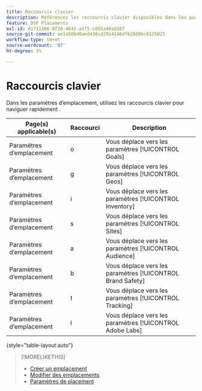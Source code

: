 ```yaml
---
title: Raccourcis clavier
description: Référencez les raccourcis clavier disponibles dans les paramètres d’emplacement.
feature: DSP Placements
exl-id: d1711166-8f20-4641-a1f5-c865a40ad387
source-git-commit: ae1a58bd0aed430cd2914146dfb2850bc8125025
workflow-type: tm+mt
source-wordcount: '97'
ht-degree: 1%

---
```


# Raccourcis clavier

Dans les paramètres d’emplacement, utilisez les raccourcis clavier pour naviguer rapidement <!-- and to create ads and placements -->.

| Page(s) applicable(s) | Raccourci | Description |
| ---------------| ----------- | ---------------------- |
| Paramètres d’emplacement | o | Vous déplace vers les paramètres [!UICONTROL Goals] |
| Paramètres d’emplacement | g | Vous déplace vers les paramètres [!UICONTROL Geos] |
| Paramètres d’emplacement | i | Vous déplace vers les paramètres [!UICONTROL Inventory] |
| Paramètres d’emplacement | s | Vous déplace vers les paramètres [!UICONTROL Sites] |
| Paramètres d’emplacement | a | Vous déplace vers les paramètres [!UICONTROL Audience] |
| Paramètres d’emplacement | b | Vous déplace vers les paramètres [!UICONTROL Brand Safety] |
| Paramètres d’emplacement | t | Vous déplace vers les paramètres [!UICONTROL Tracking] |
| Paramètres d’emplacement | l | Vous déplace vers les paramètres [!UICONTROL Adobe Labs] |

{style="table-layout:auto"}

<!-- | Legacy placement settings | npv | Lets you create a new video placement | -->
<!-- | Legacy placement settings | npd | Lets you create a new display placement | -->
<!-- | Legacy placement settings | nav | Lets you create a new video ad | -->
<!-- | Legacy placement settings | nad | Lets you create a new display ad| -->

>[!MORELIKETHIS]
>
>* [Créer un emplacement](/help/dsp/campaign-management/placements/placement-create.md)
>* [Modifier des emplacements](/help/dsp/campaign-management/placements/placement-edit.md)
>* [Paramètres de placement](/help/dsp/campaign-management/placements/placement-settings.md)

